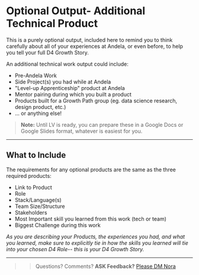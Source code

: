 # Optional Output- Additional Technical Product
This is a purely optional output, included here to remind you to think carefully about all of your experiences at Andela, or even before, to help you tell your full D4 Growth Story.

An additional technical work output could include: 
- Pre-Andela Work
- Side Project(s) you had while at Andela
- "Level-up Apprenticeship" product at Andela
- Mentor pairing during which you built a product
- Products built for a Growth Path group (eg. data science research, design product, etc.) 
- ... or anything else! 

> **Note:** Until LV is ready, you can prepare these in a Google Docs or Google Slides format, whatever is easiest for you. 

--- 

## What to Include
The requirements for any optional products are the same as the three required products: 
- Link to Product
- Role
- Stack/Language(s)
- Team Size/Structure
- Stakeholders
- Most Important skill you learned from this work (tech or team)
- Biggest Challenge during this work

*As you are describing your Products, the experiences you had, and what you learned, make sure to explicitly tie in how the skills you learned will tie into your chosen D4 Role-- this is your D4 Growth Story.*

--- 

>> Questions? Comments? **ASK Feedback?** [Please DM Nora](https://andela.slack.com/messages/@nora.studholme/)
